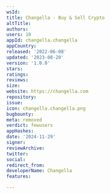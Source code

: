 ```yaml
---
wsId: 
title: Changella - Buy & Sell Crypto
altTitle: 
authors: 
users: 10
appId: changella.changella
appCountry: 
released: '2022-06-08'
updated: '2023-08-20'
version: '1.0.0'
stars: 
ratings: 
reviews: 
size: 
website: https://changella.com
repository: 
issue: 
icon: changella.changella.png
bugbounty: 
meta: removed
verdict: fewusers
appHashes: 
date: '2024-11-29'
signer: 
reviewArchive: 
twitter: 
social: 
redirect_from: 
developerName: Changella
features: 

---
```


